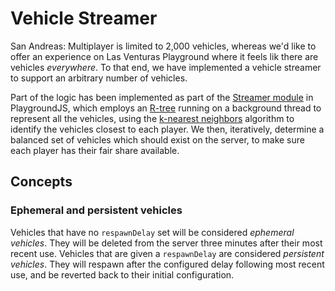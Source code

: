 # Vehicle Streamer
San Andreas: Multiplayer is limited to 2,000 vehicles, whereas we'd like to offer an experience on
Las Venturas Playground where it feels lik there are vehicles _everywhere_. To that end, we have
implemented a vehicle streamer to support an arbitrary number of vehicles.

Part of the logic has been implemented as part of the
[Streamer module](/LVPlayground/playgroundjs-plugin/blob/master/src/playground/bindings/modules/streamer_module.h)
in PlaygroundJS, which employs an [R-tree](https://en.wikipedia.org/wiki/R-tree) running on a
background thread to represent all the vehicles, using the
[k-nearest neighbors](https://en.wikipedia.org/wiki/K-nearest_neighbors_algorithm) algorithm to
identify the vehicles closest to each player. We then, iteratively, determine a balanced set of
vehicles which should exist on the server, to make sure each player has their fair share available.

## Concepts

### Ephemeral and persistent vehicles
Vehicles that have no `respawnDelay` set will be considered _ephemeral vehicles_. They will be
deleted from the server three minutes after their most recent use. Vehicles that are given a
`respawnDelay` are considered _persistent vehicles_. They will respawn after the configured delay
following most recent use, and be reverted back to their initial configuration.
